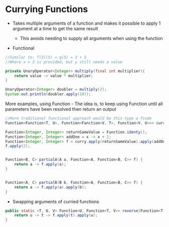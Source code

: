 # Currying Functions

- Takes multiple arguments of a function and makes it possible to apply 1 argument at a time to get the same result

  - This avoids needing to supply all arguments when using the function

- Functional

```java
//Similar to: f(3)(5) = g(5) = 3 + 5
//Where x = 3 is provided, but y still needs a value

private UnaryOperator<Integer> multiply(final int multiplier){
    return value -> value * multiplier;
}

UnaryOperator<Integer> doubler = multiply(2);
System.out.println(doubler.apply(10));
```

More examples, using Function - The idea is, to keep using Function until all parameters have been resolved then return an output

```java
//More traditional functional approach would be this type o fcode
Function<Function<T, U>, Function<Function<V, T>, Function<V, U>>> curry = x -> y -> z -> x.apply(y.apply(z));

Function<Integer, Integer> returnSameValue = Function.identy();
Function<Integer, Integer> addOne = x -> x + 1;
Function<Integer, Integer> f = curry.apply(returnSameValue).apply(addOne);
f.apply(2);


Function<B, C> partialA(A a, Function<A, Function<B, C>> f) {
    return a -> f.apply(a);
}


Function<A, C> partialB(B b, Function<A, Function<B, C>> f) {
    return a -> f.apply(a).apply(b);
}
```

- Swapping arguments of curried functions

```java
public static <T, U, V> Function<U, Function<T, V>> reverse(Function<T, Function<U, V>> f) {
    return u -> t -> f.apply(t).apply(u);
}
```
